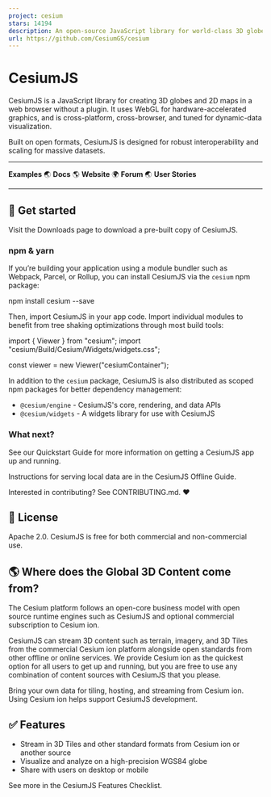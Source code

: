 ```yaml
---
project: cesium
stars: 14194
description: An open-source JavaScript library for world-class 3D globes and maps :earth_americas:
url: https://github.com/CesiumGS/cesium
---
```


CesiumJS
========

CesiumJS is a JavaScript library for creating 3D globes and 2D maps in a web browser without a plugin. It uses WebGL for hardware-accelerated graphics, and is cross-platform, cross-browser, and tuned for dynamic-data visualization.

Built on open formats, CesiumJS is designed for robust interoperability and scaling for massive datasets.

* * *

**Examples** 🌏 **Docs** 🌎 **Website** 🌍 **Forum** 🌏 **User Stories**

* * *

🚀 Get started
--------------

Visit the Downloads page to download a pre-built copy of CesiumJS.

### npm & yarn

If you’re building your application using a module bundler such as Webpack, Parcel, or Rollup, you can install CesiumJS via the `cesium` npm package:

npm install cesium --save

Then, import CesiumJS in your app code. Import individual modules to benefit from tree shaking optimizations through most build tools:

import { Viewer } from "cesium";
import "cesium/Build/Cesium/Widgets/widgets.css";

const viewer \= new Viewer("cesiumContainer");

In addition to the `cesium` package, CesiumJS is also distributed as scoped npm packages for better dependency management:

-   `@cesium/engine` - CesiumJS's core, rendering, and data APIs
-   `@cesium/widgets` - A widgets library for use with CesiumJS

### What next?

See our Quickstart Guide for more information on getting a CesiumJS app up and running.

Instructions for serving local data are in the CesiumJS Offline Guide.

Interested in contributing? See CONTRIBUTING.md. ❤️

📗 License
----------

Apache 2.0. CesiumJS is free for both commercial and non-commercial use.

🌎 Where does the Global 3D Content come from?
----------------------------------------------

The Cesium platform follows an open-core business model with open source runtime engines such as CesiumJS and optional commercial subscription to Cesium ion.

CesiumJS can stream 3D content such as terrain, imagery, and 3D Tiles from the commercial Cesium ion platform alongside open standards from other offline or online services. We provide Cesium ion as the quickest option for all users to get up and running, but you are free to use any combination of content sources with CesiumJS that you please.

Bring your own data for tiling, hosting, and streaming from Cesium ion. Using Cesium ion helps support CesiumJS development.

✅ Features
----------

-   Stream in 3D Tiles and other standard formats from Cesium ion or another source
-   Visualize and analyze on a high-precision WGS84 globe
-   Share with users on desktop or mobile

See more in the CesiumJS Features Checklist.
